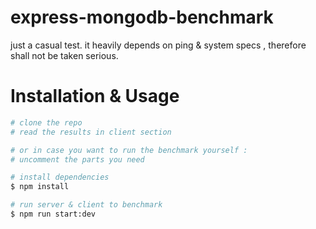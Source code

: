 # express-mongodb-benchmark
just a casual test. it heavily depends on ping &amp; system specs , therefore shall not be taken serious.

# Installation & Usage
```bash
# clone the repo
# read the results in client section

# or in case you want to run the benchmark yourself :
# uncomment the parts you need

# install dependencies
$ npm install

# run server & client to benchmark
$ npm run start:dev
```
